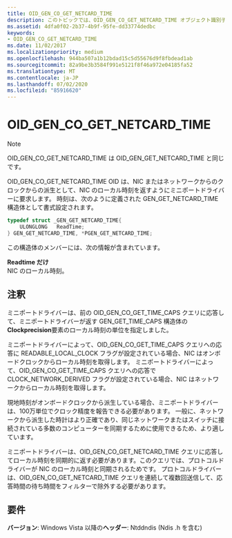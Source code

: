 ```yaml
---
title: OID_GEN_CO_GET_NETCARD_TIME
description: このトピックでは、OID_GEN_CO_GET_NETCARD_TIME オブジェクト識別子 (OID) について説明します。
ms.assetid: 4dfa0f02-2b37-4b9f-95fe-dd33774dedbc
keywords:
- OID_GEN_CO_GET_NETCARD_TIME
ms.date: 11/02/2017
ms.localizationpriority: medium
ms.openlocfilehash: 944ba507a1b12bdad15c5d55676d9f8fbdead1ab
ms.sourcegitcommit: 82a9be3b3584f991e5121f8f46a972e04185fa52
ms.translationtype: MT
ms.contentlocale: ja-JP
ms.lasthandoff: 07/02/2020
ms.locfileid: "85916620"
---
```

# <a name="oid_gen_co_get_netcard_time"></a>OID_GEN_CO_GET_NETCARD_TIME

> [!NOTE]
> OID_GEN_CO_GET_NETCARD_TIME は OID_GEN_GET_NETCARD_TIME と同じです。

OID_GEN_CO_GET_NETCARD_TIME OID は、NIC またはネットワークからのクロックからの派生として、NIC のローカル時刻を返すようにミニポートドライバーに要求します。 時刻は、次のように定義された GEN_GET_NETCARD_TIME 構造体として書式設定されます。

```c++
typedef struct _GEN_GET_NETCARD_TIME{
    ULONGLONG   ReadTime;
} GEN_GET_NETCARD_TIME, *PGEN_GET_NETCARD_TIME;
```

この構造体のメンバーには、次の情報が含まれています。

**Readtime だけ**  
    NIC のローカル時刻。

## <a name="remarks"></a>注釈

ミニポートドライバーは、前の OID_GEN_CO_GET_TIME_CAPS クエリに応答して、ミニポートドライバーが返す GEN_GET_TIME_CAPS 構造体の**Clockprecision**要素のローカル時刻の単位を指定しました。

ミニポートドライバーによって、OID_GEN_CO_GET_TIME_CAPS クエリへの応答に READABLE_LOCAL_CLOCK フラグが設定されている場合、NIC はオンボードクロックからローカル時刻を取得します。 ミニポートドライバーによって、OID_GEN_CO_GET_TIME_CAPS クエリへの応答で CLOCK_NETWORK_DERIVED フラグが設定されている場合、NIC はネットワークからローカル時刻を取得します。

現地時刻がオンボードクロックから派生している場合、ミニポートドライバーは、100万単位でクロック精度を報告できる必要があります。 一般に、ネットワークから派生した時計はより正確であり、同じネットワークまたはスイッチに接続されている多数のコンピューターを同期するために使用できるため、より適しています。

ミニポートドライバーは、OID_GEN_CO_GET_NETCARD_TIME クエリに応答してローカル時刻を同期的に返す必要があります。このクエリでは、プロトコルドライバーが NIC のローカル時刻と同期されるためです。 プロトコルドライバーは、OID_GEN_CO_GET_NETCARD_TIME クエリを連続して複数回送信して、応答時間の待ち時間をフィルターで除外する必要があります。

## <a name="requirements"></a>要件

**バージョン**: Windows Vista 以降の**ヘッダー**: Ntddndis (Ndis .h を含む)

